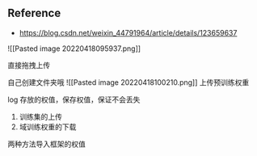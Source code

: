 ## Reference
- https://blog.csdn.net/weixin_44791964/article/details/123659637

![[Pasted image 20220418095937.png]]

直接拖拽上传

自己创建文件夹哦
![[Pasted image 20220418100210.png]]
上传预训练权重

log 存放的权值，保存权值，保证不会丢失
1. 训练集的上传
2. 域训练权重的下载

两种方法导入框架的权值

